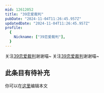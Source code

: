 ```yaml
---
mid: 12612052
title: "39恋爱裁判"
pubDate: "2024-11-04T11:26:45.957Z"
updatedDate: "2024-11-04T11:26:45.957Z"
profile:
  {
    Nickname: ["39恋爱裁判"],
  }
---
```


关注[39恋爱裁判](https://space.bilibili.com/12612052)谢谢喵~ 关注[39恋爱裁判](https://space.bilibili.com/12612052)谢谢喵~

## 此条目有待补充
你可以在[这里](https://github.com/Yuhanawa/VTuber.ICU/edit/master/src/content/v/39恋爱裁判/index.md)编辑本文
